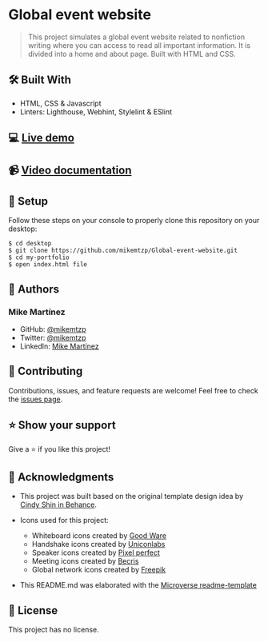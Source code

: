 # Global event website
> This project simulates a global event website related to nonfiction writing where you can access to read all important information. It is divided into a home and about page. Built with HTML and CSS.

## 🛠️ Built With

- HTML, CSS & Javascript
- Linters: Lighthouse, Webhint, Stylelint & ESlint

## 💻 [Live demo](https://mikemtzp.github.io/Global-event-website/)

## 📹 [Video documentation](https://www.loom.com/share/f05d087fd7ca4788bad3a75ec90221c9)

## 🧮 Setup

Follow these steps on your console to properly clone this repository on your desktop:

```
$ cd desktop
$ git clone https://github.com/mikemtzp/Global-event-website.git
$ cd my-portfolio
$ open index.html file
```

## 👤 Authors

### Mike Martínez

- GitHub: [@mikemtzp](https://github.com/mikemtzp)
- Twitter: [@mikemtzp](https://twitter.com/mikemtzp)
- LinkedIn: [Mike Martínez](https://www.linkedin.com/in/mike-mart%C3%ADnez/)

## 🤝 Contributing

Contributions, issues, and feature requests are welcome!
Feel free to check the [issues page](https://github.com/mikemtzp/Global-event-website/issues).

## ⭐️ Show your support

Give a ⭐️ if you like this project!

## 🥇 Acknowledgments

- This project was built based on the original template design idea by [Cindy Shin in Behance](https://www.behance.net/gallery/29845175/CC-Global-Summit-2015).

- Icons used for this project:
  - Whiteboard icons created by [Good Ware](https://www.flaticon.com/free-icons/whiteboard)
  - Handshake icons created by [Uniconlabs](https://www.flaticon.com/free-icons/handshake)
  - Speaker icons created by [Pixel perfect](https://www.flaticon.com/free-icons/speaker)
  - Meeting icons created by [Becris](https://www.flaticon.com/free-icons/meeting)
  - Global network icons created by [Freepik](https://www.flaticon.com/free-icons/global-network)

- This README.md was elaborated with the [Microverse readme-template](https://github.com/microverseinc/readme-template)

## 📝 License

This project has no license.
